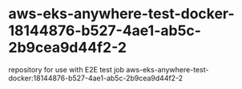 # aws-eks-anywhere-test-docker-18144876-b527-4ae1-ab5c-2b9cea9d44f2-2
repository for use with E2E test job aws-eks-anywhere-test-docker:18144876-b527-4ae1-ab5c-2b9cea9d44f2-2
